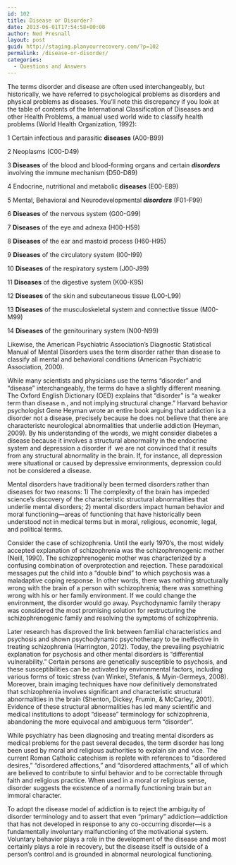 ```yaml
---
id: 102
title: Disease or Disorder?
date: 2013-06-01T17:54:58+00:00
author: Ned Presnall
layout: post
guid: http://staging.planyourrecovery.com/?p=102
permalink: /disease-or-disorder/
categories:
  - Questions and Answers
---
```

The terms disorder and disease are often used interchangeably, but historically, we have referred to psychological problems as disorders and physical problems as diseases. You&#8217;ll note this discrepancy if you look at the table of contents of the International Classification of Diseases and other Health Problems, a manual used world wide to classify health problems (World Health Organization, 1992):

1 Certain infectious and parasitic **diseases** (A00-B99)
  
2 Neoplasms (C00-D49)
  
3 **Diseases** of the blood and blood-forming organs and certain _**disorders**_ involving the immune mechanism (D50-D89)
  
4 Endocrine, nutritional and metabolic **diseases** (E00-E89)
  
5 Mental, Behavioral and Neurodevelopmental _**disorders**_ (F01-F99)
  
6 **Diseases** of the nervous system (G00-G99)
  
7 **Diseases** of the eye and adnexa (H00-H59)
  
8 **Diseases** of the ear and mastoid process (H60-H95)
  
9 **Diseases** of the circulatory system (I00-I99)
  
10 **Diseases** of the respiratory system (J00-J99)
  
11 **Diseases** of the digestive system (K00-K95)
  
12 **Diseases** of the skin and subcutaneous tissue (L00-L99)
  
13 **Diseases** of the musculoskeletal system and connective tissue (M00-M99)
  
14 **Diseases** of the genitourinary system (N00-N99)

Likewise, the American Psychiatric Association’s Diagnostic Statistical Manual of Mental Disorders uses the term disorder rather than disease to classify all mental and behavioral conditions (American Psychiatric Association, 2000).

While many scientists and physicians use the terms “disorder” and “disease” interchangeably, the terms do have a slightly different meaning. The Oxford English Dictionary (OED) explains that “disorder” is “a weaker term than disease n., and not implying structural change.” Harvard behavior psychologist Gene Heyman wrote an entire book arguing that addiction is a disorder not a disease, precisely because he does not believe that there are characteristc neurological abnormalities that underlie addiction (Heyman, 2009). By his understanding of the words, we might consider diabetes a disease because it involves a structural abnormality in the endocrine system and depression a disorder if  we are not convinced that it results from any structural abnormality in the brain. If, for instance, all depression were situational or caused by depressive environments, depression could not be considered a disease.

Mental disorders have traditionally been termed disorders rather than diseases for two reasons: 1) The complexity of the brain has impeded science&#8217;s discovery of the characteristic structural abnormalities that underlie mental disorders; 2) mental disorders impact human behavior and moral functioning—areas of functioning that have historically been understood not in medical terms but in moral, religious, economic, legal, and political terms.

Consider the case of schizophrenia. Until the early 1970’s, the most widely accepted explanation of schizophrenia was the schizophrenogenic mother (Neill, 1990). The schizophrenogenic mother was characterized by a confusing combination of overprotection and rejection. These paradoxical messages put the child into a “double bind” to which psychosis was a maladaptive coping response. In other words, there was nothing structurally wrong with the brain of a person with schizophrenia; there was something wrong with his or her family environment. If we could change the environment, the disorder would go away. Psychodynamic family therapy was considered the most promising solution for restructuring the schizophrenogenic family and resolving the symptoms of schizophrenia.

Later research has disproved the link between familial characteristics and psychosis and shown psychodynamic psychotherapy to be ineffective in treating schizophrenia (Harrington, 2012). Today, the prevailing psychiatric explanation for psychosis and other mental disorders is &#8220;differential vulnerability.&#8221; Certain persons are genetically susceptible to psychosis, and these susceptibilities can be activated by environmental factors, including various forms of toxic stress (van Winkel, Stefanis, & Myin-Germeys, 2008). Moreover, brain imaging techniques have now definitively demonstrated that schizophrenia involves significant and characteristic structural abnormalities in the brain (Shenton, Dickey, Frumin, & McCarley, 2001). Evidence of these structural abnormalities has led many scientific and medical institutions to adopt “disease” terminology for schizophrenia, abandoning the more equivocal and ambiguous term “disorder”.

While psychiatry has been diagnosing and treating mental disorders as medical problems for the past several decades, the term disorder has long been used by moral and religious authorities to explain sin and vice. The current Roman Catholic catechism is replete with references to “disordered desires,” “disordered affections,” and “disordered attachments,” all of which are believed to contribute to sinful behavior and to be correctable through faith and religious practice. When used in a moral or religious sense, disorder suggests the existence of a normally functioning brain but an immoral character.

To adopt the disease model of addiction is to reject the ambiguity of disorder terminology and to assert that even “primary” addiction—addiction that has not developed in response to any co-occurring disorder—is a fundamentally involuntary malfunctioning of the motivational system. Voluntary behavior plays a role in the development of the disease and most certainly plays a role in recovery, but the disease itself is outside of a person&#8217;s control and is grounded in abnormal neurological functioning.